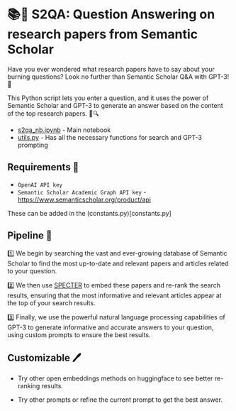 # 📚🤖 S2QA: Question Answering on research papers from Semantic Scholar

Have you ever wondered what research papers have to say about your burning questions? Look no further than Semantic Scholar Q&A with GPT-3! 🙌

This Python script lets you enter a question, and it uses the power of Semantic Scholar and GPT-3 to generate an answer based on the content of the top research papers. 🤖🔍

- [s2qa_nb.ipynb](s2qa_nb.ipynb) - Main notebook
- [utils.py](utils.py) - Has all the necessary functions for search and GPT-3  prompting

## Requirements 🧰

- `OpenAI API key`
- `Semantic Scholar Academic Graph API key` - https://www.semanticscholar.org/product/api

These can be added in the (constants.py)[constants.py]

## Pipeline 🚀

1️⃣ We begin by searching the vast and ever-growing database of Semantic Scholar to find the most up-to-date and relevant papers and articles related to your question.

2️⃣ We then use [SPECTER](https://github.com/allenai/specter) to embed these papers and re-rank the search results, ensuring that the most informative and relevant articles appear at the top of your search results.

3️⃣ Finally, we use the powerful natural language processing capabilities of GPT-3 to generate informative and accurate answers to your question, using custom prompts to ensure the best results.

## Customizable 🖊️

- Try other open embeddings methods on huggingface to see better re-ranking results. 

- Try other prompts or refine the current prompt to get the best answer.